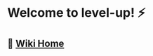 # Welcome to level-up! ⚡
<!-- TODO add repo description -->

## 📔 [Wiki Home](https://github.com/jbegian/level-up/wiki)
<!-- TODO add wiki home description  -->
